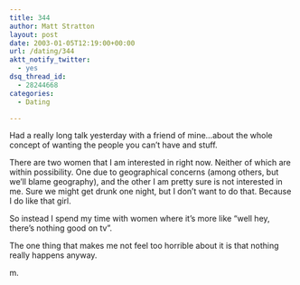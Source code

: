 ```yaml
---
title: 344
author: Matt Stratton
layout: post
date: 2003-01-05T12:19:00+00:00
url: /dating/344
aktt_notify_twitter:
  - yes
dsq_thread_id:
  - 28244668
categories:
  - Dating

---
```

Had a really long talk yesterday with a friend of mine&#8230;about the whole concept of wanting the people you can&#8217;t have and stuff.

There are two women that I am interested in right now. Neither of which are within possibility. One due to geographical concerns (among others, but we&#8217;ll blame geography), and the other I am pretty sure is not interested in me. Sure we might get drunk one night, but I don&#8217;t want to do that. Because I do like that girl.

So instead I spend my time with women where it&#8217;s more like &#8220;well hey, there&#8217;s nothing good on tv&#8221;.

The one thing that makes me not feel too horrible about it is that nothing really happens anyway.

m.